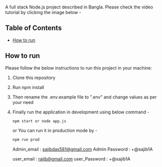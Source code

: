 <p align="center">
  <h3 align="center"></h3>

A full stack Node.js project described in Bangla. Please check the video tutorial by clicking the image below -

<!-- TABLE OF CONTENTS -->

## Table of Contents

- [How to run](#how-to-run)

<!-- HOW TO RUN -->

## How to run

Please follow the below instructions to run this project in your machine:

1. Clone this repository
2. Run npm install
3. Then rename the .env.example file to ".env" and change values as per your need
4. Finally run the application in development using below command -
   ```sh
   npm start or node app.js
   ```
   or
   You can run it in production mode by -
   ```sh
   npm run prod
   ```
   Admin_email : sajibdas581@gmail.com
   Admin Password : +@sajib1A
   
   user_email : rajib@gmail.com
   user_Password : +@sajib1A
   
